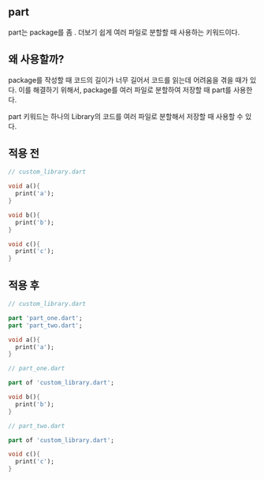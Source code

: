 ## part

part는 package를 좀 . 더보기 쉽게 여러 파일로 분할할 때 사용하는 키워드이다.

## 왜 사용할까?

package를 작성할 때 코드의 길이가 너무 길어서 코드를 읽는데 어려움을 겪을 때가 있다.
이를 해결하기 위해서, package를 여러 파일로 분할하여 저장할 때 part를 사용한다.

part 키워드는 하나의 Library의 코드를 여러 파일로 분할해서 저장할 때 사용할 수 있다.

## 적용 전

```dart
// custom_library.dart

void a(){
  print('a');
}

void b(){
  print('b');
}

void c(){
  print('c');
}
```

## 적용 후

```dart
// custom_library.dart

part 'part_one.dart';
part 'part_two.dart';

void a(){
  print('a');
}
```

```dart
// part_one.dart

part of 'custom_library.dart';

void b(){
  print('b');
}
```

```dart
// part_two.dart

part of 'custom_library.dart';

void c(){
  print('c');
}
```
